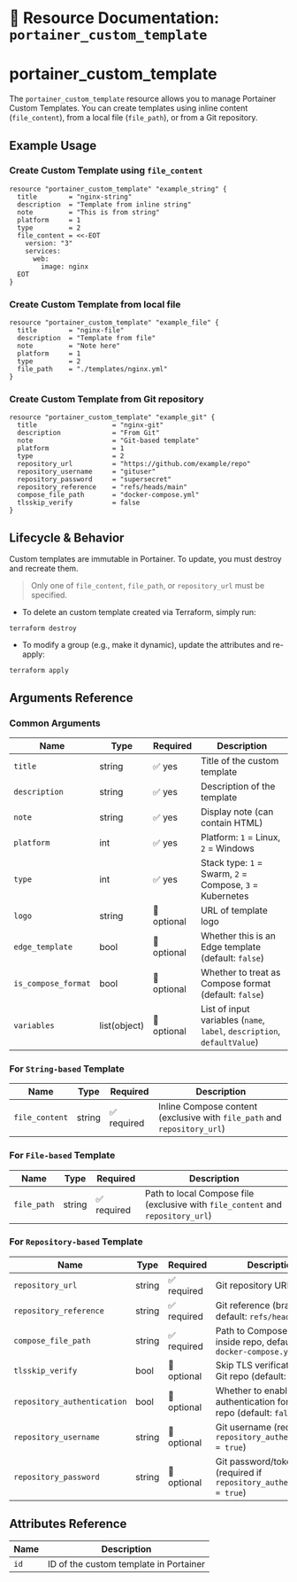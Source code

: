# 🧩 **Resource Documentation: `portainer_custom_template`**

# portainer_custom_template

The `portainer_custom_template` resource allows you to manage Portainer Custom Templates.
You can create templates using inline content (`file_content`), from a local file (`file_path`), or from a Git repository.

## Example Usage

### Create Custom Template using `file_content`
```hcl
resource "portainer_custom_template" "example_string" {
  title        = "nginx-string"
  description  = "Template from inline string"
  note         = "This is from string"
  platform     = 1
  type         = 2
  file_content = <<-EOT
    version: "3"
    services:
      web:
        image: nginx
  EOT
}
```

### Create Custom Template from local file
```hcl
resource "portainer_custom_template" "example_file" {
  title        = "nginx-file"
  description  = "Template from file"
  note         = "Note here"
  platform     = 1
  type         = 2
  file_path    = "./templates/nginx.yml"
}
```

### Create Custom Template from Git repository
```hcl
resource "portainer_custom_template" "example_git" {
  title                   = "nginx-git"
  description             = "From Git"
  note                    = "Git-based template"
  platform                = 1
  type                    = 2
  repository_url          = "https://github.com/example/repo"
  repository_username     = "gituser"
  repository_password     = "supersecret"
  repository_reference    = "refs/heads/main"
  compose_file_path       = "docker-compose.yml"
  tlsskip_verify          = false
}
```

## Lifecycle & Behavior
Custom templates are immutable in Portainer. To update, you must destroy and recreate them.
> Only one of `file_content`, `file_path`, or `repository_url` must be specified.
- To delete an custom template created via Terraform, simply run:
```hcl
terraform destroy
```

- To modify a group (e.g., make it dynamic), update the attributes and re-apply:
```hcl
terraform apply
```

## Arguments Reference
### Common Arguments
| Name                | Type         | Required    | Description                                                                |
|---------------------|--------------|-------------|----------------------------------------------------------------------------|
| `title`             | string       | ✅ yes      | Title of the custom template                                               |
| `description`       | string       | ✅ yes      | Description of the template                                                |
| `note`              | string       | ✅ yes      | Display note (can contain HTML)                                            |
| `platform`          | int          | ✅ yes      | Platform: `1` = Linux, `2` = Windows                                       |
| `type`              | int          | ✅ yes      | Stack type: `1` = Swarm, `2` = Compose, `3` = Kubernetes                   |
| `logo`              | string       | 🚫 optional | URL of template logo                                                       |
| `edge_template`     | bool         | 🚫 optional | Whether this is an Edge template (default: `false`)                        |
| `is_compose_format` | bool         | 🚫 optional | Whether to treat as Compose format (default: `false`)                      |
| `variables`         | list(object) | 🚫 optional | List of input variables (`name`, `label`, `description`, `defaultValue`)   |

### For `String-based` Template
| Name           | Type   | Required    | Description                                                  |
|----------------|--------|-------------|--------------------------------------------------------------|
| `file_content` | string | ✅ required | Inline Compose content (exclusive with `file_path` and `repository_url`) |

### For `File-based` Template
| Name       | Type   | Required    | Description                                                       |
|------------|--------|-------------|-------------------------------------------------------------------|
| `file_path`| string | ✅ required | Path to local Compose file (exclusive with `file_content` and `repository_url`) |

### For `Repository-based` Template
| Name                        | Type   | Required    | Description                                                          |
| --------------------------- | ------ | ----------- | -------------------------------------------------------------------- |
| `repository_url`            | string | ✅ required  | Git repository URL                                                  |
| `repository_reference`      | string | ✅ required | Git reference (branch/tag), default: `refs/heads/main`               |
| `compose_file_path`         | string | ✅ required | Path to Compose file inside repo, default: `docker-compose.yml`      |
| `tlsskip_verify`            | bool   | 🚫 optional | Skip TLS verification for Git repo (default: `false`)                |
| `repository_authentication` | bool   | 🚫 optional | Whether to enable authentication for the Git repo (default: `false`) |
| `repository_username`       | string | 🚫 optional | Git username (required if `repository_authentication = true`)        |
| `repository_password`       | string | 🚫 optional | Git password/token (required if `repository_authentication = true`)  |

## Attributes Reference

| Name | Description              |
|------|--------------------------|
| `id` | ID of the custom template in Portainer |
